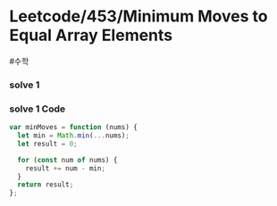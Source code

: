 # Leetcode/453/Minimum Moves to Equal Array Elements

#수학

### solve 1

### solve 1 Code

```js
var minMoves = function (nums) {
  let min = Math.min(...nums);
  let result = 0;

  for (const num of nums) {
    result += num - min;
  }
  return result;
};
```
